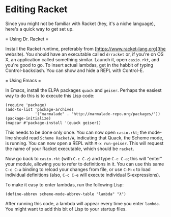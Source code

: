Editing Racket
==============

Since you might not be familiar with Racket (hey, it's a niche
language), here's a quick way to get set up.

= Using Dr. Racket =

Install the Racket runtime, preferably from [https://www.racket-lang.org](the website).  You should have an executable called `drracket` or, if you're on OS X, an application called something similar.  Launch it, open `casio.rkt`, and you're good to go.  To insert actual lambdas, get in the habbit of typing Control-backslash.  You can show and hide a REPL with Control-E.

= Using Emacs =

In Emacs, install the ELPA packages `quack` and `geiser`.  Perhaps the easiest way to do this is to execute this Lisp code:

    (require 'package)
    (add-to-list 'package-archives
                 '("marmalade" . "http://marmalade-repo.org/packages/"))
    (package-initialize)
    (mapcar #'package-install '(quack geiser))

This needs to be done only once.  You can now open `casio.rkt`; the mode-line should read `Scheme Racket/A`, indicating that Quack, the Scheme mode, is running.  You can now open a REPL with `M-x run-geiser`.  This will request the name of your Racket executable, which should be `racket`.

Now go back to `casio.rkt` (with `C-c C-z`) and type `C-c C-a`; this will "enter" your module, allowing you to refer to definitions in it.  You can use this same `C-c C-a` binding to reload your changes from file, or use `C-M-x` to load individual definitions (also, `C-c C-e` will execute individual S-expressions).

To make it easy to enter lambdas, run the following Lisp:

    (define-abbrev scheme-mode-abbrev-table "lambda" "λ")

After running this code, a lambda will appear every time you enter `lambda`.  You might want to add this bit of Lisp to your startup files.
